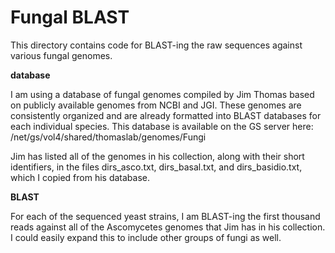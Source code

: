 # Fungal BLAST

This directory contains code for BLAST-ing the raw sequences against various fungal genomes.

**database**

I am using a database of fungal genomes compiled by Jim Thomas based on publicly available genomes from NCBI and JGI. These genomes are consistently organized and are already formatted into BLAST databases for each individual species. This database is available on the GS server here:
/net/gs/vol4/shared/thomaslab/genomes/Fungi

Jim has listed all of the genomes in his collection, along with their short identifiers, in the files dirs_asco.txt, dirs_basal.txt, and dirs_basidio.txt, which I copied from his database.

**BLAST**

For each of the sequenced yeast strains, I am BLAST-ing the first thousand reads against all of the Ascomycetes genomes that Jim has in his collection. I could easily expand this to include other groups of fungi as well.